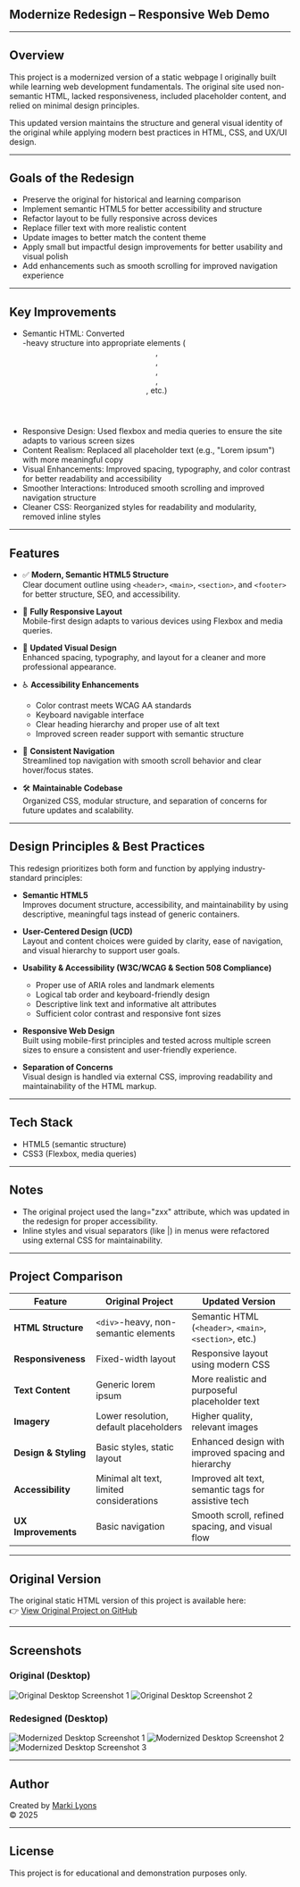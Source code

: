 ## Modernize Redesign – Responsive Web Demo

---

## Overview 

This project is a modernized version of a static webpage I originally built while learning web development fundamentals. The original site used non-semantic HTML, lacked responsiveness, included placeholder content, and relied on minimal design principles.

This updated version maintains the structure and general visual identity of the original while applying modern best practices in HTML, CSS, and UX/UI design.

---

## Goals of the Redesign

- Preserve the original for historical and learning comparison
- Implement semantic HTML5 for better accessibility and structure
- Refactor layout to be fully responsive across devices
- Replace filler text with more realistic content
- Update images to better match the content theme
- Apply small but impactful design improvements for better usability and visual polish
- Add enhancements such as smooth scrolling for improved navigation experience

---

## Key Improvements

- Semantic HTML: Converted <div>-heavy structure into appropriate elements (<header>, <nav>, <section>, <article>, <footer>, etc.)
- Responsive Design: Used flexbox and media queries to ensure the site adapts to various screen sizes
- Content Realism: Replaced all placeholder text (e.g., "Lorem ipsum") with more meaningful copy
- Visual Enhancements: Improved spacing, typography, and color contrast for better readability and accessibility
- Smoother Interactions: Introduced smooth scrolling and improved navigation structure
- Cleaner CSS: Reorganized styles for readability and modularity, removed inline styles

---

## Features

- ✅ **Modern, Semantic HTML5 Structure**  
  Clear document outline using `<header>`, `<main>`, `<section>`, and `<footer>` for better structure, SEO, and accessibility.

- 📱 **Fully Responsive Layout**  
  Mobile-first design adapts to various devices using Flexbox and media queries.

- 🎨 **Updated Visual Design**  
  Enhanced spacing, typography, and layout for a cleaner and more professional appearance.

- ♿ **Accessibility Enhancements**  
  - Color contrast meets WCAG AA standards  
  - Keyboard navigable interface  
  - Clear heading hierarchy and proper use of alt text  
  - Improved screen reader support with semantic structure

- 🧭 **Consistent Navigation**  
  Streamlined top navigation with smooth scroll behavior and clear hover/focus states.

- 🛠️ **Maintainable Codebase**  
  Organized CSS, modular structure, and separation of concerns for future updates and scalability.

---

## Design Principles & Best Practices

This redesign prioritizes both form and function by applying industry-standard principles:

- **Semantic HTML5**  
  Improves document structure, accessibility, and maintainability by using descriptive, meaningful tags instead of generic containers.

- **User-Centered Design (UCD)**  
  Layout and content choices were guided by clarity, ease of navigation, and visual hierarchy to support user goals.

- **Usability & Accessibility (W3C/WCAG & Section 508 Compliance)**  
  - Proper use of ARIA roles and landmark elements  
  - Logical tab order and keyboard-friendly design  
  - Descriptive link text and informative alt attributes  
  - Sufficient color contrast and responsive font sizes

- **Responsive Web Design**  
  Built using mobile-first principles and tested across multiple screen sizes to ensure a consistent and user-friendly experience.

- **Separation of Concerns**  
  Visual design is handled via external CSS, improving readability and maintainability of the HTML markup.

---

## Tech Stack

- HTML5 (semantic structure)
- CSS3 (Flexbox, media queries)

---

## Notes

- The original project used the lang="zxx" attribute, which was updated in the redesign for proper accessibility.
- Inline styles and visual separators (like |) in menus were refactored using external CSS for maintainability.

---

## Project Comparison

| Feature                        | Original Project                           | Updated Version                                         |
|--------------------------------|--------------------------------------------|---------------------------------------------------------|
| **HTML Structure**             | `<div>`-heavy, non-semantic elements       | Semantic HTML (`<header>`, `<main>`, `<section>`, etc.) |
| **Responsiveness**             | Fixed-width layout                         | Responsive layout using modern CSS                      |
| **Text Content**               | Generic lorem ipsum                        | More realistic and purposeful placeholder text          |
| **Imagery**                    | Lower resolution, default placeholders     | Higher quality, relevant images                         |
| **Design & Styling**           | Basic styles, static layout                | Enhanced design with improved spacing and hierarchy     |
| **Accessibility**              | Minimal alt text, limited considerations   | Improved alt text, semantic tags for assistive tech     |
| **UX Improvements**            | Basic navigation                           | Smooth scroll, refined spacing, and visual flow         |

---

## Original Version

The original static HTML version of this project is available here:  
👉 [View Original Project on GitHub](https://github.com/MsMLyons/Modernize-Project)

---

## Screenshots

### Original (Desktop)
![Original Desktop Screenshot 1](screenshots/modernize.png)
![Original Desktop Screenshot 2](screenshots/modernize-pr.png)

### Redesigned (Desktop)
![Modernized Desktop Screenshot 1](screenshots/modern-style.png)
![Modernized Desktop Screenshot 2](screenshots/mod-style.png)
![Modernized Desktop Screenshot 3](screenshots/md-st.png)

---

## Author

Created by [Marki Lyons](https://mlyons-portfolio.netlify.app)  
&copy; 2025

---

## License

This project is for educational and demonstration purposes only.